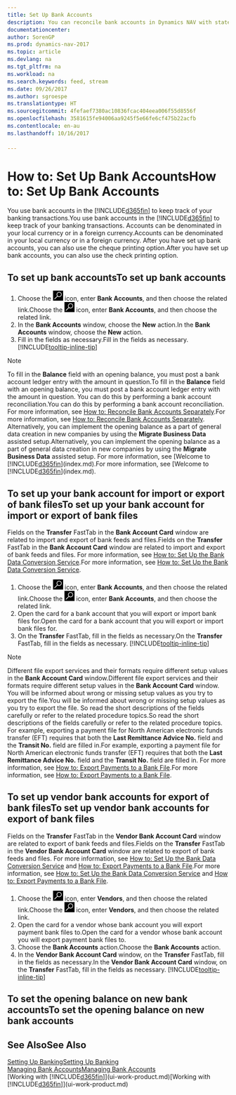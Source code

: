 ```yaml
---
title: Set Up Bank Accounts
description: You can reconcile bank accounts in Dynamics NAV with statements from the bank.
documentationcenter: 
author: SorenGP
ms.prod: dynamics-nav-2017
ms.topic: article
ms.devlang: na
ms.tgt_pltfrm: na
ms.workload: na
ms.search.keywords: feed, stream
ms.date: 09/26/2017
ms.author: sgroespe
ms.translationtype: HT
ms.sourcegitcommit: 4fefaef7380ac10836fcac404eea006f55d8556f
ms.openlocfilehash: 3581615fe94006aa9245f5e66fe6cf475b22acfb
ms.contentlocale: en-au
ms.lasthandoff: 10/16/2017

---
```

# <a name="how-to-set-up-bank-accounts"></a><span data-ttu-id="24ba2-103">How to: Set Up Bank Accounts</span><span class="sxs-lookup"><span data-stu-id="24ba2-103">How to: Set Up Bank Accounts</span></span>
<span data-ttu-id="24ba2-104">You use bank accounts in the [!INCLUDE[d365fin](includes/d365fin_md.md)] to keep track of your banking transactions.</span><span class="sxs-lookup"><span data-stu-id="24ba2-104">You use bank accounts in the [!INCLUDE[d365fin](includes/d365fin_md.md)] to keep track of your banking transactions.</span></span> <span data-ttu-id="24ba2-105">Accounts can be denominated in your local currency or in a foreign currency.</span><span class="sxs-lookup"><span data-stu-id="24ba2-105">Accounts can be denominated in your local currency or in a foreign currency.</span></span> <span data-ttu-id="24ba2-106">After you have set up bank accounts, you can also use the cheque printing option.</span><span class="sxs-lookup"><span data-stu-id="24ba2-106">After you have set up bank accounts, you can also use the check printing option.</span></span>

## <a name="to-set-up-bank-accounts"></a><span data-ttu-id="24ba2-107">To set up bank accounts</span><span class="sxs-lookup"><span data-stu-id="24ba2-107">To set up bank accounts</span></span>
1. <span data-ttu-id="24ba2-108">Choose the ![Search for Page or Report](media/ui-search/search_small.png "Search for Page or Report icon") icon, enter **Bank Accounts**, and then choose the related link.</span><span class="sxs-lookup"><span data-stu-id="24ba2-108">Choose the ![Search for Page or Report](media/ui-search/search_small.png "Search for Page or Report icon") icon, enter **Bank Accounts**, and then choose the related link.</span></span>
2. <span data-ttu-id="24ba2-109">In the **Bank Accounts** window, choose the **New** action.</span><span class="sxs-lookup"><span data-stu-id="24ba2-109">In the **Bank Accounts** window, choose the **New** action.</span></span>
3. <span data-ttu-id="24ba2-110">Fill in the fields as necessary.</span><span class="sxs-lookup"><span data-stu-id="24ba2-110">Fill in the fields as necessary.</span></span> [!INCLUDE[tooltip-inline-tip](includes/tooltip-inline-tip_md.md)]

> [!NOTE]
> <span data-ttu-id="24ba2-111">To fill in the **Balance** field with an opening balance, you must post a bank account ledger entry with the amount in question.</span><span class="sxs-lookup"><span data-stu-id="24ba2-111">To fill in the **Balance** field with an opening balance, you must post a bank account ledger entry with the amount in question.</span></span> <span data-ttu-id="24ba2-112">You can do this by performing a bank account reconciliation.</span><span class="sxs-lookup"><span data-stu-id="24ba2-112">You can do this by performing a bank account reconciliation.</span></span> <span data-ttu-id="24ba2-113">For more information, see [How to: Reconcile Bank Accounts Separately](bank-how-reconcile-bank-accounts-separately.md).</span><span class="sxs-lookup"><span data-stu-id="24ba2-113">For more information, see [How to: Reconcile Bank Accounts Separately](bank-how-reconcile-bank-accounts-separately.md).</span></span> <span data-ttu-id="24ba2-114">Alternatively, you can implement the opening balance as a part of general data creation in new companies by using the **Migrate Business Data** assisted setup.</span><span class="sxs-lookup"><span data-stu-id="24ba2-114">Alternatively, you can implement the opening balance as a part of general data creation in new companies by using the **Migrate Business Data** assisted setup.</span></span> <span data-ttu-id="24ba2-115">For more information, see [Welcome to [!INCLUDE[d365fin](includes/d365fin_md.md)](index.md).</span><span class="sxs-lookup"><span data-stu-id="24ba2-115">For more information, see [Welcome to [!INCLUDE[d365fin](includes/d365fin_md.md)](index.md).</span></span>

## <a name="to-set-up-your-bank-account-for-import-or-export-of-bank-files"></a><span data-ttu-id="24ba2-116">To set up your bank account for import or export of bank files</span><span class="sxs-lookup"><span data-stu-id="24ba2-116">To set up your bank account for import or export of bank files</span></span>
<span data-ttu-id="24ba2-117">Fields on the **Transfer** FastTab in the **Bank Account Card** window are related to import and export of bank feeds and files.</span><span class="sxs-lookup"><span data-stu-id="24ba2-117">Fields on the **Transfer** FastTab in the **Bank Account Card** window are related to import and export of bank feeds and files.</span></span> <span data-ttu-id="24ba2-118">For more information, see [How to: Set Up the Bank Data Conversion Service](bank-how-setup-bank-data-conversion-service.md).</span><span class="sxs-lookup"><span data-stu-id="24ba2-118">For more information, see [How to: Set Up the Bank Data Conversion Service](bank-how-setup-bank-data-conversion-service.md).</span></span>

1. <span data-ttu-id="24ba2-119">Choose the ![Search for Page or Report](media/ui-search/search_small.png "Search for Page or Report icon") icon, enter **Bank Accounts**, and then choose the related link.</span><span class="sxs-lookup"><span data-stu-id="24ba2-119">Choose the ![Search for Page or Report](media/ui-search/search_small.png "Search for Page or Report icon") icon, enter **Bank Accounts**, and then choose the related link.</span></span>
2. <span data-ttu-id="24ba2-120">Open the card for a bank account that you will export or import bank files for.</span><span class="sxs-lookup"><span data-stu-id="24ba2-120">Open the card for a bank account that you will export or import bank files for.</span></span>
3. <span data-ttu-id="24ba2-121">On the **Transfer** FastTab, fill in the fields as necessary.</span><span class="sxs-lookup"><span data-stu-id="24ba2-121">On the **Transfer** FastTab, fill in the fields as necessary.</span></span> [!INCLUDE[tooltip-inline-tip](includes/tooltip-inline-tip_md.md)]

> [!NOTE]  
>   <span data-ttu-id="24ba2-122">Different file export services and their formats require different setup values in the **Bank Account Card** window.</span><span class="sxs-lookup"><span data-stu-id="24ba2-122">Different file export services and their formats require different setup values in the **Bank Account Card** window.</span></span> <span data-ttu-id="24ba2-123">You will be informed about wrong or missing setup values as you try to export the file.</span><span class="sxs-lookup"><span data-stu-id="24ba2-123">You will be informed about wrong or missing setup values as you try to export the file.</span></span> <span data-ttu-id="24ba2-124">So read the short descriptions of the fields carefully or refer to the related procedure topics.</span><span class="sxs-lookup"><span data-stu-id="24ba2-124">So read the short descriptions of the fields carefully or refer to the related procedure topics.</span></span> <span data-ttu-id="24ba2-125">For example, exporting a payment file for North American electronic funds transfer (EFT) requires that both the **Last Remittance Advice No.** field and the **Transit No.** field are filled in.</span><span class="sxs-lookup"><span data-stu-id="24ba2-125">For example, exporting a payment file for North American electronic funds transfer (EFT) requires that both the **Last Remittance Advice No.** field and the **Transit No.** field are filled in.</span></span> <span data-ttu-id="24ba2-126">For more information, see [How to: Export Payments to a Bank File](payables-how-export-payments-bank-file.md).</span><span class="sxs-lookup"><span data-stu-id="24ba2-126">For more information, see [How to: Export Payments to a Bank File](payables-how-export-payments-bank-file.md).</span></span>

## <a name="to-set-up-vendor-bank-accounts-for-export-of-bank-files"></a><span data-ttu-id="24ba2-127">To set up vendor bank accounts for export of bank files</span><span class="sxs-lookup"><span data-stu-id="24ba2-127">To set up vendor bank accounts for export of bank files</span></span>
<span data-ttu-id="24ba2-128">Fields on the **Transfer** FastTab in the **Vendor Bank Account Card** window are related to export of bank feeds and files.</span><span class="sxs-lookup"><span data-stu-id="24ba2-128">Fields on the **Transfer** FastTab in the **Vendor Bank Account Card** window are related to export of bank feeds and files.</span></span> <span data-ttu-id="24ba2-129">For more information, see [How to: Set Up the Bank Data Conversion Service](bank-how-setup-bank-data-conversion-service.md) and [How to: Export Payments to a Bank File](payables-how-export-payments-bank-file.md).</span><span class="sxs-lookup"><span data-stu-id="24ba2-129">For more information, see [How to: Set Up the Bank Data Conversion Service](bank-how-setup-bank-data-conversion-service.md) and [How to: Export Payments to a Bank File](payables-how-export-payments-bank-file.md).</span></span>

1. <span data-ttu-id="24ba2-130">Choose the ![Search for Page or Report](media/ui-search/search_small.png "Search for Page or Report icon") icon, enter **Vendors**, and then choose the related link.</span><span class="sxs-lookup"><span data-stu-id="24ba2-130">Choose the ![Search for Page or Report](media/ui-search/search_small.png "Search for Page or Report icon") icon, enter **Vendors**, and then choose the related link.</span></span>
2. <span data-ttu-id="24ba2-131">Open the card for a vendor whose bank account you will export payment bank files to.</span><span class="sxs-lookup"><span data-stu-id="24ba2-131">Open the card for a vendor whose bank account you will export payment bank files to.</span></span>
3. <span data-ttu-id="24ba2-132">Choose the **Bank Accounts** action.</span><span class="sxs-lookup"><span data-stu-id="24ba2-132">Choose the **Bank Accounts** action.</span></span>
3. <span data-ttu-id="24ba2-133">In the **Vendor Bank Account Card** window, on the **Transfer** FastTab, fill in the fields as necessary.</span><span class="sxs-lookup"><span data-stu-id="24ba2-133">In the **Vendor Bank Account Card** window, on the **Transfer** FastTab, fill in the fields as necessary.</span></span> [!INCLUDE[tooltip-inline-tip](includes/tooltip-inline-tip_md.md)]

## <a name="to-set-the-opening-balance-on-new-bank-accounts"></a><span data-ttu-id="24ba2-134">To set the opening balance on new bank accounts</span><span class="sxs-lookup"><span data-stu-id="24ba2-134">To set the opening balance on new bank accounts</span></span>


## <a name="see-also"></a><span data-ttu-id="24ba2-135">See Also</span><span class="sxs-lookup"><span data-stu-id="24ba2-135">See Also</span></span>
[<span data-ttu-id="24ba2-136">Setting Up Banking</span><span class="sxs-lookup"><span data-stu-id="24ba2-136">Setting Up Banking</span></span>](bank-setup-banking.md)  
[<span data-ttu-id="24ba2-137">Managing Bank Accounts</span><span class="sxs-lookup"><span data-stu-id="24ba2-137">Managing Bank Accounts</span></span>](bank-manage-bank-accounts.md)  
<span data-ttu-id="24ba2-138">[Working with [!INCLUDE[d365fin](includes/d365fin_md.md)]](ui-work-product.md)</span><span class="sxs-lookup"><span data-stu-id="24ba2-138">[Working with [!INCLUDE[d365fin](includes/d365fin_md.md)]](ui-work-product.md)</span></span>

